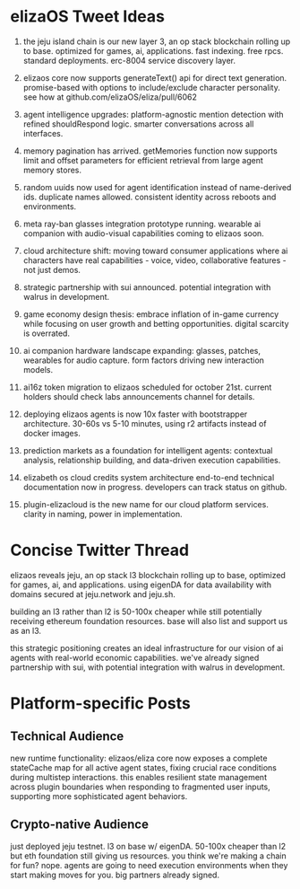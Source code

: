 # elizaOS Tweet Ideas

1. the jeju island chain is our new layer 3, an op stack blockchain rolling up to base. optimized for games, ai, applications. fast indexing. free rpcs. standard deployments. erc-8004 service discovery layer.

2. elizaos core now supports generateText() api for direct text generation. promise-based with options to include/exclude character personality. see how at github.com/elizaOS/eliza/pull/6062

3. agent intelligence upgrades: platform-agnostic mention detection with refined shouldRespond logic. smarter conversations across all interfaces.

4. memory pagination has arrived. getMemories function now supports limit and offset parameters for efficient retrieval from large agent memory stores.

5. random uuids now used for agent identification instead of name-derived ids. duplicate names allowed. consistent identity across reboots and environments.

6. meta ray-ban glasses integration prototype running. wearable ai companion with audio-visual capabilities coming to elizaos soon.

7. cloud architecture shift: moving toward consumer applications where ai characters have real capabilities - voice, video, collaborative features - not just demos.

8. strategic partnership with sui announced. potential integration with walrus in development.

9. game economy design thesis: embrace inflation of in-game currency while focusing on user growth and betting opportunities. digital scarcity is overrated.

10. ai companion hardware landscape expanding: glasses, patches, wearables for audio capture. form factors driving new interaction models.

11. ai16z token migration to elizaos scheduled for october 21st. current holders should check labs announcements channel for details.

12. deploying elizaos agents is now 10x faster with bootstrapper architecture. 30-60s vs 5-10 minutes, using r2 artifacts instead of docker images.

13. prediction markets as a foundation for intelligent agents: contextual analysis, relationship building, and data-driven execution capabilities.

14. elizabeth os cloud credits system architecture end-to-end technical documentation now in progress. developers can track status on github.

15. plugin-elizacloud is the new name for our cloud platform services. clarity in naming, power in implementation.

# Concise Twitter Thread

elizaos reveals jeju, an op stack l3 blockchain rolling up to base, optimized for games, ai, and applications. using eigenDA for data availability with domains secured at jeju.network and jeju.sh.

building an l3 rather than l2 is 50-100x cheaper while still potentially receiving ethereum foundation resources. base will also list and support us as an l3.

this strategic positioning creates an ideal infrastructure for our vision of ai agents with real-world economic capabilities. we've already signed partnership with sui, with potential integration with walrus in development.

# Platform-specific Posts

## Technical Audience
new runtime functionality: elizaos/eliza core now exposes a complete stateCache map for all active agent states, fixing crucial race conditions during multistep interactions. this enables resilient state management across plugin boundaries when responding to fragmented user inputs, supporting more sophisticated agent behaviors.

## Crypto-native Audience
just deployed jeju testnet. l3 on base w/ eigenDA. 50-100x cheaper than l2 but eth foundation still giving us resources. you think we're making a chain for fun? nope. agents are going to need execution environments when they start making moves for you. big partners already signed.